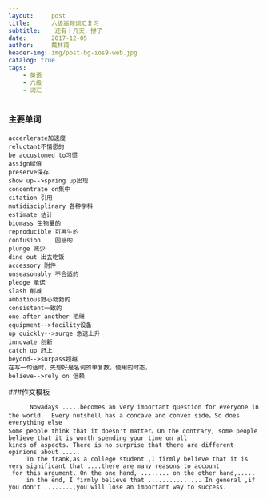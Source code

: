 ```yaml
---
layout:     post
title:      六级高频词汇复习
subtitle:    还有十几天，拼了
date:       2017-12-05
author:     戴林甫
header-img: img/post-bg-ios9-web.jpg
catalog: true
tags:
    - 英语
    - 六级
    - 词汇
---
```


### 主要单词
    accerlerate加速度
    reluctant不情愿的
    be accustomed to习惯
    assign赋值
    preserve保存
    show up-->spring up出现
    concentrate on集中
    citation 引用
    mutidisciplinary 各种学科
    estimate 估计 
    biomass 生物量的
    reproducible 可再生的
    confusion    困惑的
    plunge 减少
    dine out 出去吃饭
    accessory 附件
    unseasonably 不合适的
    pledge 承诺
    slash 削减
    ambitious野心勃勃的 
    consistent一致的
    one after another 相继
    equipment-->facility设备
    up quickly-->surge 急速上升
    innovate 创新
    catch up 赶上
    beyond-->surpass超越
    在写一句话时，先想好是名词的单复数，使用的时态，
    believe-->rely on 信赖
    
    
    
###作文模板
    
          Nowadays .....becomes an very important question for everyone in the world.  Every nutshell has a concave and convex side。So does everything else
    Some people think that it doesn't matter。On the contrary, some people believe that it is worth spending your time on all 
    kinds of aspects. There is no surprise that there are different opinions about ..... 
         To the frank,as a college student ,I firmly believe that it is very significant that ....there are many reasons to account
     for this argument. On the one hand, ........ on the other hand,.....
         in the end, I firmly believe that ............... In general ,if you don't ........,you will lose an important way to success.